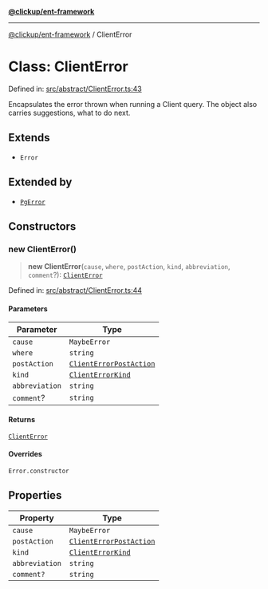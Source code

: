 [**@clickup/ent-framework**](../README.md)

***

[@clickup/ent-framework](../globals.md) / ClientError

# Class: ClientError

Defined in: [src/abstract/ClientError.ts:43](https://github.com/clickup/ent-framework/blob/master/src/abstract/ClientError.ts#L43)

Encapsulates the error thrown when running a Client query. The object also
carries suggestions, what to do next.

## Extends

- `Error`

## Extended by

- [`PgError`](PgError.md)

## Constructors

### new ClientError()

> **new ClientError**(`cause`, `where`, `postAction`, `kind`, `abbreviation`, `comment`?): [`ClientError`](ClientError.md)

Defined in: [src/abstract/ClientError.ts:44](https://github.com/clickup/ent-framework/blob/master/src/abstract/ClientError.ts#L44)

#### Parameters

| Parameter | Type |
| ------ | ------ |
| `cause` | `MaybeError` |
| `where` | `string` |
| `postAction` | [`ClientErrorPostAction`](../type-aliases/ClientErrorPostAction.md) |
| `kind` | [`ClientErrorKind`](../type-aliases/ClientErrorKind.md) |
| `abbreviation` | `string` |
| `comment`? | `string` |

#### Returns

[`ClientError`](ClientError.md)

#### Overrides

`Error.constructor`

## Properties

| Property | Type |
| ------ | ------ |
| <a id="cause-1"></a> `cause` | `MaybeError` |
| <a id="postaction-1"></a> `postAction` | [`ClientErrorPostAction`](../type-aliases/ClientErrorPostAction.md) |
| <a id="kind-1"></a> `kind` | [`ClientErrorKind`](../type-aliases/ClientErrorKind.md) |
| <a id="abbreviation-1"></a> `abbreviation` | `string` |
| <a id="comment-1"></a> `comment?` | `string` |
